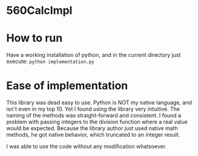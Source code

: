 # 560CalcImpl

# How to run

Have a working installation of python, and in the current directory just execute:
`python implementation.py`

# Ease of implementation

This library was dead easy to use. Python is NOT my native language, and isn't even in my top 10. Yet I found using the library very intuitive. The naming of the methods was straight-forward and consistent. I found a problem with passing integers to the division function where a real value would be expected. Because the library author just used native math methods, he got native behavior, which truncated to an integer result.

I was able to use the code without any modification whatsoever.